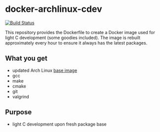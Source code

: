 # docker-archlinux-cdev

[![Build Status](https://drone.dotya.ml/api/badges/wanderer/docker-archlinux-cdev/status.svg?ref=refs/heads/master)](https://drone.dotya.ml/wanderer/docker-archlinux-cdev)

This repository provides the Dockerfile to create a Docker image used for light C development (some goodies included).
The image is rebuilt approximately every hour to ensure it always has the latest packages.

## What you get
* updated Arch Linux [base image](https://hub.docker.com/_/archlinux)
* gcc
* make
* cmake
* git
* valgrind

## Purpose
* light C development upon fresh package base
